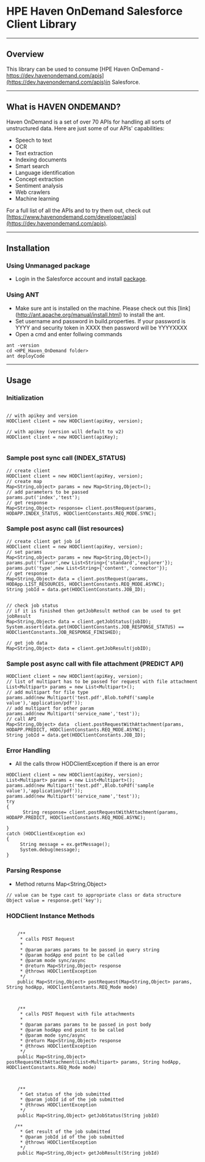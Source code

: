 # HPE Haven OnDemand Salesforce Client Library

----
## Overview
This library can be used to consume [HPE Haven OnDemand - https://dev.havenondemand.com/apis](https://dev.havenondemand.com/apis)in Salesforce. 

----
## What is HAVEN ONDEMAND?
Haven OnDemand is a set of over 70 APIs for handling all sorts of unstructured data. Here are just some of our APIs' capabilities:

- Speech to text
- OCR
- Text extraction
- Indexing documents
- Smart search
- Language identification
- Concept extraction
- Sentiment analysis
- Web crawlers
- Machine learning

For a full list of all the APIs and to try them out, check out [https://www.havenondemand.com/developer/apis](https://dev.havenondemand.com/apis).

----
## Installation

### Using Unmanaged package

- Login in the Salesforce account and install [package](https://login.salesforce.com/packaging/installPackage.apexp?p0=04t280000006Wj6).

### Using ANT

- Make sure ant is installed on the machine. Please check out this [link] (http://ant.apache.org/manual/install.html) to install the ant.
- Set username and password in build.properties. If your password is YYYY and security token in XXXX then password will be YYYYXXXX
- Open a cmd and enter follwing commands
```
ant -version
cd <HPE_Haven_OnDemand folder>
ant deployCode
```
----
## Usage

### Initialization

``` Apex

// with apikey and version
HODClient client = new HODClient(apiKey, version);

// with apikey (version will default to v2)
HODClient client = new HODClient(apiKey);


```
### Sample post sync call (INDEX_STATUS)

``` Apex
// create client
HODClient client = new HODClient(apiKey, version);
// create map
Map<String,object> params = new Map<String,Object>(); 
// add parameters to be passed
params.put('index','test');
// get response
Map<String,Object> response= client.postRequest(params, HODAPP.INDEX_STATUS, HODClientConstants.REQ_MODE.SYNC);
```

### Sample post async call (list resources)

``` Apex
// create client get job id
HODClient client = new HODClient(apiKey, version);
// set params
Map<String,object> params = new Map<String,Object>(); 
params.put('flavor',new List<String>{'standard','explorer'});
params.put('type',new List<String>{'content','connector'});
// get response
Map<String,Object> data = client.postRequest(params, HODApp.LIST_RESOURCES, HODClientConstants.REQ_MODE.ASYNC);
String jobId = data.get(HODClientConstants.JOB_ID);


// check job status
// if it is finished then getJobResult method can be used to get jobResult
Map<String,Object> data = client.getJobStatus(jobID);
System.assert(data.get(HODClientConstants.JOB_RESPONSE_STATUS) == HODClientConstants.JOB_RESPONSE_FINISHED);

// get job data
Map<String,Object> data = client.getJobResult(jobID);

```

### Sample post async call with file attachment (PREDICT API)

``` Apex
HODClient client = new HODClient(apiKey, version);
// list of multipart has to be passed for request with file attachment
List<Multipart> params = new List<Multipart>(); 
// add multipart for file type
params.add(new Multipart('test.pdf',Blob.toPdf('sample value'),'application/pdf'));
// add multipart for other param
params.add(new Multipart('service_name','test'));
// call API
Map<String,Object> data  client.postRequestWithAttachment(params, HODAPP.PREDICT, HODClientConstants.REQ_MODE.ASYNC);
String jobId = data.get(HODClientConstants.JOB_ID);

```

### Error Handling

- All the calls throw HODClientException  if there is an error
``` Apex
HODClient client = new HODClient(apiKey, version);
List<Multipart> params = new List<Multipart>(); 
params.add(new Multipart('test.pdf',Blob.toPdf('sample value'),'application/pdf'));
params.add(new Multipart('service_name','test'));
try
{
      String response= client.postRequestWithAttachment(params, HODAPP.PREDICT, HODClientConstants.REQ_MODE.ASYNC);
        
}
catch (HODClientException ex)
{
     String message = ex.getMessage();
     System.debug(message);
}

```
### Parsing Response

- Method returns Map<String,Object>
``` Apex
// value can be type cast to appropriate class or data structure
Object value = response.get('key');

```

### HODClient Instance Methods

``` Apex

    /**
     * calls POST Request
     *
     * @param params params to be passed in query string
     * @param hodApp end point to be called
     * @param mode sync/async
     * @return Map<String,Object> response
     * @throws HODClientException 
     */ 
    public Map<String,Object> postRequest(Map<String,Object> params, String hodApp, HODClientConstants.REQ_Mode mode)


```

``` Apex

    /**
     * calls POST Request with file attachments
     *
     * @param params params to be passed in post body
     * @param hodApp end point to be called
     * @param mode sync/async
     * @return Map<String,Object> response 
     * @throws HODClientException
     */ 
    public Map<String,Object> postRequestWithAttachment(List<Multipart> params, String hodApp, HODClientConstants.REQ_Mode mode)


```

``` Apex

    /**
     * Get status of the job submitted
     * @param jobId id of the job submitted
     * @throws HODClientException
     */
    public Map<String,Object> getJobStatus(String jobId)
```

``` Apex
   /**
     * Get result of the job submitted
     * @param jobId id of the job submitted
     * @throws HODClientException
     */
    public Map<String,Object> getJobResult(String jobId)
```
